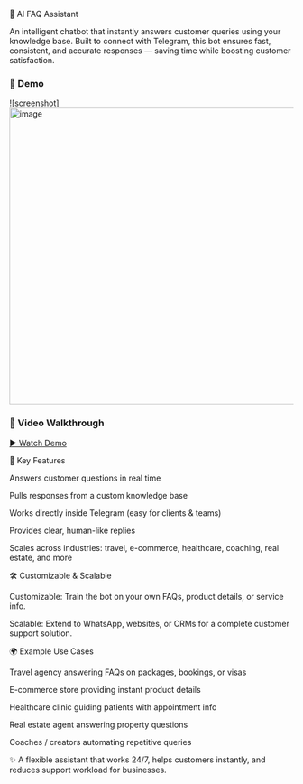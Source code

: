 🤖 AI FAQ Assistant

An intelligent chatbot that instantly answers customer queries using your knowledge base. Built to connect with Telegram, this bot ensures fast, consistent, and accurate responses — saving time while boosting customer satisfaction.

### 📸 Demo
![screenshot] <img width="1670" height="525" alt="image" src="https://github.com/user-attachments/assets/941a101a-f9b2-4ebe-b54e-869f6901de70" />


### 🎥 Video Walkthrough
[▶ Watch Demo](https://youtube.com/unlisted-link)

🔑 Key Features

Answers customer questions in real time

Pulls responses from a custom knowledge base

Works directly inside Telegram (easy for clients & teams)

Provides clear, human-like replies

Scales across industries: travel, e-commerce, healthcare, coaching, real estate, and more

🛠️ Customizable & Scalable

Customizable: Train the bot on your own FAQs, product details, or service info.

Scalable: Extend to WhatsApp, websites, or CRMs for a complete customer support solution.

🌍 Example Use Cases

Travel agency answering FAQs on packages, bookings, or visas

E-commerce store providing instant product details

Healthcare clinic guiding patients with appointment info

Real estate agent answering property questions

Coaches / creators automating repetitive queries

✨ A flexible assistant that works 24/7, helps customers instantly, and reduces support workload for businesses.
